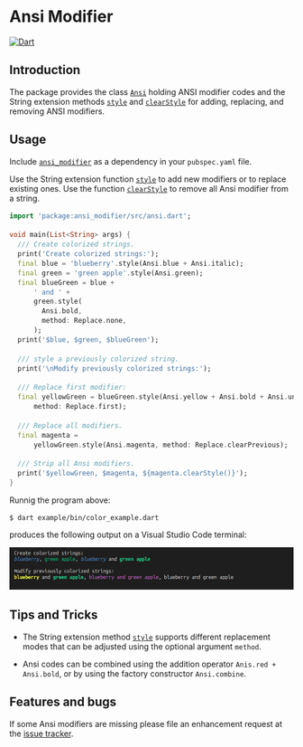 # Ansi Modifier
[![Dart](https://github.com/simphotonics/ansi_modifier/actions/workflows/dart.yml/badge.svg)](https://github.com/simphotonics/ansi_modifier/actions/workflows/dart.yml)

## Introduction

The package provides the class [`Ansi`][Ansi] holding ANSI modifier codes and
the String extension methods [`style`][style] and [`clearStyle`][clearStyle]
for adding, replacing, and removing ANSI modifiers.

## Usage

Include [`ansi_modifier`][ansi_modifier] as a dependency
 in your `pubspec.yaml` file.

Use the String extension function [`style`][style] to add new modifiers or
to replace existing ones. Use the function [`clearStyle`][clearStyle] to remove
all Ansi modifier from a string.

```Dart
import 'package:ansi_modifier/src/ansi.dart';

void main(List<String> args) {
  /// Create colorized strings.
  print('Create colorized strings:');
  final blue = 'blueberry'.style(Ansi.blue + Ansi.italic);
  final green = 'green apple'.style(Ansi.green);
  final blueGreen = blue +
      ' and ' +
      green.style(
        Ansi.bold,
        method: Replace.none,
      );
  print('$blue, $green, $blueGreen');

  /// style a previously colorized string.
  print('\nModify previously colorized strings:');

  /// Replace first modifier:
  final yellowGreen = blueGreen.style(Ansi.yellow + Ansi.bold + Ansi.underline,
      method: Replace.first);

  /// Replace all modifiers.
  final magenta =
      yellowGreen.style(Ansi.magenta, method: Replace.clearPrevious);

  /// Strip all Ansi modifiers.
  print('$yellowGreen, $magenta, ${magenta.clearStyle()}');
}
```

Runnig the program above:
```Console
$ dart example/bin/color_example.dart
```
produces the following output on a Visual Studio Code terminal:

![Console Output](https://raw.githubusercontent.com/simphotonics/ansi_modifier/main/images/console_output.png)


## Tips and Tricks

* The String extension method [`style`][style] supports different
replacement modes that can be adjusted using the optional argument `method`.

* Ansi codes can be combined using the addition operator `Anis.red + Ansi.bold`,
or by using the factory constructor `Ansi.combine`.

## Features and bugs

If some Ansi modifiers are missing please file an enhancement request
at the [issue tracker][tracker].

[tracker]: https://github.com/simphotonics/ansi_modifier/issues

[ansi_modifier]: https://pub.dev/packages/ansi_modifier

[Ansi]: https://pub.dev/packages/ansi_modifier/doc/api/ansi_modifier/Ansi-class.html

[style]: https://pub.dev/documentation/ansi_modifier/doc/api/ansi_modifier/AnsiModifier/style.html

[clearStyle]: https://pub.dev/documentation/ansi_modifier/doc/api/ansi_modifier/AnsiModifier/clearStyle.html
